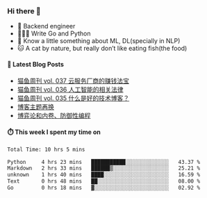 ### Hi there 👋

- 🔧 Backend engineer
- 👨🏻‍💻 Write Go and Python
- 🔭 Know a little something about ML, DL(specially in NLP)
- 🐱 A cat by nature, but really don’t like eating fish(the food)

#### 📖 Latest Blog Posts
<!-- BLOG-POST-LIST:START -->
- [猫鱼周刊 vol. 037 云服务厂商的赚钱法宝](https://ameow.xyz/archives/weekly-037)
- [猫鱼周刊 vol. 036 人工智能的相关法律](https://ameow.xyz/archives/weekly-036)
- [猫鱼周刊 vol. 035 什么是好的技术博客？](https://ameow.xyz/archives/weekly-035)
- [博客主题再换](https://ameow.xyz/archives/bo-ke-zhu-ti-zai-huan)
- [博弈论和内卷、防御性编程](https://ameow.xyz/archives/game-theory-and-involution-anti-layoff-programming)
<!-- BLOG-POST-LIST:END -->

#### ⏱️ This week I spent my time on
<!--START_SECTION:waka-->

```txt
Total Time: 10 hrs 5 mins

Python     4 hrs 23 mins   ███████████░░░░░░░░░░░░░░   43.37 %
Markdown   2 hrs 33 mins   ██████▒░░░░░░░░░░░░░░░░░░   25.21 %
unknown    1 hrs 40 mins   ████░░░░░░░░░░░░░░░░░░░░░   16.59 %
Text       0 hrs 48 mins   ██░░░░░░░░░░░░░░░░░░░░░░░   08.00 %
Go         0 hrs 18 mins   ▓░░░░░░░░░░░░░░░░░░░░░░░░   02.92 %
```

<!--END_SECTION:waka-->

<!--
**LeslieLeung/LeslieLeung** is a ✨ _special_ ✨ repository because its `README.md` (this file) appears on your GitHub profile.

Here are some ideas to get you started:

- 🔭 I’m currently working on ...
- 🌱 I’m currently learning ...
- 👯 I’m looking to collaborate on ...
- 🤔 I’m looking for help with ...
- 💬 Ask me about ...
- 📫 How to reach me: ...
- 😄 Pronouns: ...
- ⚡ Fun fact: ...
-->
